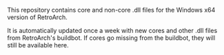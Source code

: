 This repository contains core and non-core .dll files for the Windows x64 version of RetroArch.

It is automatically updated once a week with new cores and other .dll files from RetroArch's buildbot.  If cores go missing from the buildbot, they will still be available here.
